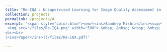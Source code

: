 ```yaml
---
title: "Re-IQA : Unsupervised Learning for Image Quality Assessment in the Wild"
collection: projects
permalink: /projects/4
excerpt: '<span style="color:blue"><em>[<ins>Sandeep Mishra</ins><sup>*</sup>](https://sandeep-sm.github.io/)</em></span>, <span style="color:blue"><em>[Avinab Saha<sup>*</sup>](https://www.linkedin.com/in/avinab-saha-4bb09b57/)</em></span> , <span style="color:blue"><em>[Alan C. Bovik](https://www.ece.utexas.edu/people/faculty/alan-bovik)</em></span> <br> This work is currently under review. <br> <br>
 <img src="/files/Re-IQA.png" width="500"> &nbsp; &nbsp; &nbsp; &nbsp; <img src="/files/Re-IQA-QA.png" width="400">
<br><br>
[<ins>Paper</ins>](/files/Re-IQA.pdf)'

---
```

